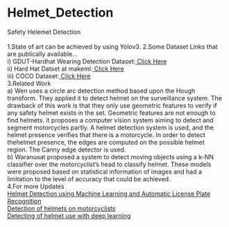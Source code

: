 # Helmet_Detection
Safety Helemet Detection<br/>                                                                                                                                                     
1.State of art can be achieved by using Yolov3.
2.Some Dataset Links that are publically available...<br/>
i) GDUT-Hardhat Wearing Detection Dataset:[ Click Here](https://github.com/wujixiu/helmet-detection)<br/>
ii) Hard Hat Datset at makeml:[ Click Here](https://makeml.app/datasets/hard-hat-workers)<br/>
iii) COCO Dataset:[ Click Here](https://cocodataset.org/#home)<br/>
3.Related Work<br/>
a) Wen uses a circle arc detection method based upon the Hough transform. They applied it to detect helmet on the surveillance system. The drawback of this work is that they only use geometric features to verify if any safety helmet exists in the set. Geometric features are not enough to find helmets. it proposes a computer vision system aiming to detect and segment motorcycles partly. A helmet detection system is used, and the helmet presence verifies that there is a motorcycle. In order to detect thehelmet presence, the  edges are computed on the possible helmet region. The Canny edge detector is used.<br/>
b) Waranusat  proposed a system to detect moving objects using a k-NN classifier over the motorcyclist’s head to classify helmet. These models were proposed based on statistical information of images and had a limitation to the level of accuracy that could be achieved. <br/>
4.For more Updates<br/>
[Helmet Detection using Machine Learning and Automatic License Plate Recognition ](https://www.irjet.net/archives/V6/i12/IRJET-V6I1214.pdf)<br/>
[Detection of helmets on motorcyclists](file:///C:/Users/ACER/Downloads/HelmetDetections_MTAP_2017.pdf)<br/>
[Detecting of helmet use with deep learning](https://arxiv.org/pdf/1910.13232.pdf)



